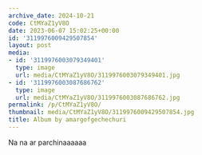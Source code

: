 ```yaml
---
archive_date: 2024-10-21
code: CtMYaZ1yV8O
date: 2023-06-07 15:02:25+00:00
id: '3119976009429507854'
layout: post
media:
- id: '3119976003079349401'
  type: image
  url: media/CtMYaZ1yV8O/3119976003079349401.jpg
- id: '3119976003087686762'
  type: image
  url: media/CtMYaZ1yV8O/3119976003087686762.jpg
permalink: /p/CtMYaZ1yV8O/
thumbnail: media/CtMYaZ1yV8O/3119976009429507854.jpg
title: Album by amargofgechechuri
---
```


Na na ar parchinaaaaaa